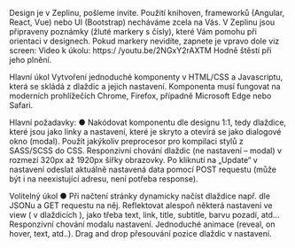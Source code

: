 Design je v Zeplinu, pošleme invite. Použití knihoven, frameworků (Angular, React, Vue)
nebo UI (Bootstrap) necháváme zcela na Vás. V Zeplinu jsou připraveny poznámky (žluté
markery s čísly), které Vám pomohu při orientaci v designech. Pokud markery nevidíte,
zapnete je vpravo dole viz screen:
Video k úkolu: https:/ /youtu.be/2NGxY2rAXTM
Hodně štěstí při jeho plnění.

Hlavní úkol
Vytvoření jednoduché komponenty v HTML/CSS a Javascriptu, která se skládá z dlaždic a
jejich nastavení. Komponenta musí fungovat na moderních prohlížečích Chrome, Firefox,
případně Microsoft Edge nebo Safari.

Hlavní požadavky:
●
Nakódovat komponentu dle designu 1:1, tedy dlaždice, které jsou jako linky a
nastavení, které je skryto a otevírá se jako dialogové okno (modal).
Použít jakýkoliv preprocesor pro kompilaci stylů z SASS/SCSS do CSS.
Responzivní chování dlaždic (ne nastavení – modal) v rozmezí 320px až 1920px
šířky obrazovky.
Po kliknutí na „Update“ v nastavení odeslat aktuálně nastavená data pomocí POST
requestu (může být i na neexistující adresu, není potřeba response).

Volitelný úkol
●
Při načtení stránky dynamicky načíst dlaždice např. dle JSONu a GET requestu na
něj.
Reflektovat alespoň některá nastavení ve view ( v dlaždicích ), jako třeba text, link,
title, subtitle, barvu pozadí, atd…
Responzivní chování modalu nastavení.
Jednoduché animace (reveal, on hover, text, atd..).
Drag and drop přesouvání pozice dlaždic v nastavení.
